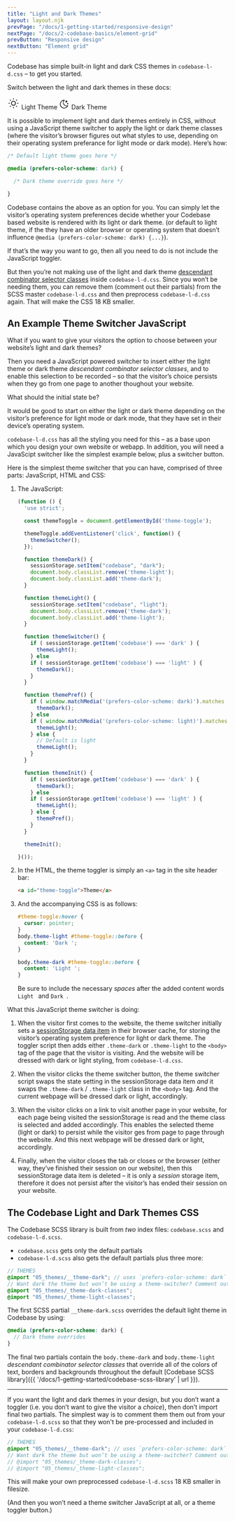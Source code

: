 ```yaml
---
title: "Light and Dark Themes"
layout: layout.njk
prevPage: "/docs/1-getting-started/responsive-design"
nextPage: "/docs/2-codebase-basics/element-grid"
prevButton: "Responsive design"
nextButton: "Element grid"
---
```


<p class="t-lg t-thin">Codebase has simple built-in light and dark CSS themes in <code>codebase-l-d.css</code> – to get you started.</p>

Switch between the light and dark themes in these docs: 

<a class="btn btn-primary theme-toggle mb-3" style="width: 156px;">
  <span class="theme-sun flex flex-middle">
    <svg xmlns="http://www.w3.org/2000/svg" class="icon icon-tabler icon-tabler-sun" width="28" height="28" viewBox="0 0 24 24" stroke-width="1.5" stroke="currentColor" fill="none" stroke-linecap="round" stroke-linejoin="round"><path stroke="none" d="M0 0h24v24H0z" fill="none"/><circle cx="12" cy="12" r="4" /><path d="M3 12h1m8 -9v1m8 8h1m-9 8v1m-6.4 -15.4l.7 .7m12.1 -.7l-.7 .7m0 11.4l.7 .7m-12.1 -.7l-.7 .7" /></svg>
    <span>Light Theme</span>
  </span>
  <span class="theme-moon flex flex-middle">
    <svg xmlns="http://www.w3.org/2000/svg" class="icon icon-tabler icon-tabler-moon-stars" width="24" height="24" viewBox="0 0 24 24" stroke-width="1.5" stroke="currentColor" fill="none" stroke-linecap="round" stroke-linejoin="round"><path stroke="none" d="M0 0h24v24H0z" fill="none"/><path d="M12 3c.132 0 .263 0 .393 0a7.5 7.5 0 0 0 7.92 12.446a9 9 0 1 1 -8.313 -12.454z" /><path d="M17 4a2 2 0 0 0 2 2a2 2 0 0 0 -2 2a2 2 0 0 0 -2 -2a2 2 0 0 0 2 -2" /><path d="M19 11h2m-1 -1v2" /></svg>
    <span>Dark Theme</span>
  </span>
</a>

It is possible to implement light and dark themes entirely in CSS, without using a JavaScript theme switcher to apply the light or dark theme classes (where the visitor’s browser figures out what styles to use, depending on their operating system preferance for light mode or dark mode). Here’s how:

```css
/* Default light theme goes here */

@media (prefers-color-scheme: dark) {

  /* Dark theme override goes here */

}
```

Codebase contains the above as an option for you. You can simply let the visitor’s operating system preferences decide whether your Codebase based website is rendered with its light or dark theme. (or default to light theme, if the they have an older browser or operating system that doesn’t influence `@media (prefers-color-scheme: dark) {...}`).

If that’s the way you want to go, then all you need to do is not include the JavaScript toggler.

But then you’re not making use of the light and dark theme [descendant combinator selector classes](https://www.w3schools.com/css/css_combinators.asp) inside `codebase-l-d.css`. Since you won’t be needing them, you can remove them (comment out their partials) from the SCSS master `codebase-l-d.css` and then preprocess `codebase-l-d.css` again. That will make the CSS 18 KB smaller.

## An Example Theme Switcher JavaScript

What if you want to give your visitors the option to choose between your website’s light and dark themes? 

Then you need a JavaScript powered switcher to insert either the light theme or dark theme _descendant combinator selector classes_, and to enable this selection to be recorded – so that the visitor’s choice persists when they go from one page to another thoughout your website.

What should the initial state be?

It would be good to start on either the light or dark theme depending on the visitor’s preference for light mode or dark mode, that they have set in their device’s operating system.

`codebase-l-d.css` has all the styling you need for this – as a base upon which you design your own website or webapp. In addition, you will need a JavaScipt switcher like the simplest example below, plus a switcher button.

Here is the simplest theme switcher that you can have, comprised of three parts: JavaScript, HTML and CSS:

1. The JavaScript:

    ```js
    (function () {
      'use strict';

      const themeToggle = document.getElementById('theme-toggle');

      themeToggle.addEventListener('click', function() {
        themeSwitcher();
      });

      function themeDark() {
        sessionStorage.setItem("codebase", "dark");
        document.body.classList.remove('theme-light');
        document.body.classList.add('theme-dark');
      }

      function themeLight() {
        sessionStorage.setItem("codebase", "light");
        document.body.classList.remove('theme-dark');
        document.body.classList.add('theme-light');
      }

      function themeSwitcher() {
        if ( sessionStorage.getItem('codebase') === 'dark' ) {
          themeLight();
        } else
        if ( sessionStorage.getItem('codebase') === 'light' ) {
          themeDark();
        }
      }

      function themePref() {
        if ( window.matchMedia('(prefers-color-scheme: dark)').matches ) {
          themeDark();
        } else
        if ( window.matchMedia('(prefers-color-scheme: light)').matches ) {
          themeLight();
        } else {
          // Default is light
          themeLight();
        }
      }

      function themeInit() {
        if ( sessionStorage.getItem('codebase') === 'dark' ) {
          themeDark();
        } else
        if ( sessionStorage.getItem('codebase') === 'light' ) {
          themeLight();
        } else {
          themePref();
        }
      }

      themeInit();

    }());
    ```

2. In the HTML, the theme toggler is simply an `<a>` tag in the site header bar:

    ```html
    <a id="theme-toggle">Theme</a>
    ```

3. And the accompanying CSS is as follows:

    ```css
    #theme-toggle:hover {
      cursor: pointer;
    }
    body.theme-light #theme-toggle::before {
      content: 'Dark ';
    }

    body.theme-dark #theme-toggle::before {
      content: 'Light ';
    }
    ```
    Be sure to include the necessary _spaces_ after the added content words `Light ` and `Dark `.

What this JavaScript theme switcher is doing:

1. When the visitor first comes to the website, the theme switcher initially sets a [sessionStorage data item](https://javascript.info/localstorage#sessionstorage) in their browser cache, for storing the visitor’s operating system preference for light or dark theme. The toggler script then adds either `.theme-dark` or `.theme-light` to the `<body>` tag of the page that the visitor is visiting. And the website will be dressed with dark or light styling, from `codebase-l-d.css`.

2. When the visitor clicks the theme switcher button, the theme switcher script swaps the state setting in the sessionStorage data item _and_ it swaps the `.theme-dark` / `.theme-light` class in the `<body>` tag. And the current webpage will be dressed dark or light, accordingly.

3. When the visitor clicks on a link to visit another page in your website, for each page being visited the sessionStorage is read and the theme class is selected and added accordingly. This enables the selected theme (light or dark) to persist while the visitor ges from page to page through the website. And this next webpage will be dressed dark or light, accordingly.

4. Finally, when the visitor closes the tab or closes or the browser (either way, they’ve finished their session on our website), then this sessionStorage data item is deleted – it is only a _session_ storage item, therefore it does not persist after the visitor’s has ended their session on your website.

## The Codebase Light and Dark Themes CSS

The Codebase SCSS library is built from _two_ index files: `codebase.scss` and `codebase-l-d.scss`.

* `codebase.scss` gets only the default partials
* `codebase-l-d.scss` also gets the default partials plus three more:

```scss
// THEMES
@import "05_themes/__theme-dark"; // uses `prefers-color-scheme: dark`
// Want dark the theme but won’t be using a theme-switcher? Comment out the last two imports below.
@import "05_themes/_theme-dark-classes";
@import "05_themes/_theme-light-classes";
```

The first SCSS partial `__theme-dark.scss` overrides the default light theme in Codebase by using:

```scss
@media (prefers-color-scheme: dark) {
  // Dark theme overrides
}
```

The final two partials contain the `body.theme-dark` and `body.theme-light` _descendant combinator selector classes_ that override all of the colors of text, borders and backgrounds throughout the default [Codebase SCSS library]({{ '/docs/1-getting-started/codebase-scss-library' | url }}).

***

If you want the light and dark themes in your design, but you don’t want a toggler (i.e. you don’t want to give the visitor a _choice_), then don’t import final two partials. The simplest way is to comment them them out from your `codebase-l-d.scss` so that they won't be pre-processed and included in your `codebase-l-d.css`:

```scss
// THEMES
@import "05_themes/__theme-dark"; // uses `prefers-color-scheme: dark`
// Want dark the theme but won’t be using a theme-switcher? Comment out the last two imports below.
// @import "05_themes/_theme-dark-classes";
// @import "05_themes/_theme-light-classes";
```

This will make your own preprocessed `codebase-l-d.scss` 18 KB smaller in filesize.

(And then you won’t need a theme switcher JavaScript at all, or a theme toggler button.)